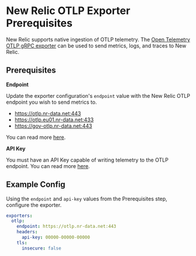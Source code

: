 # New Relic OTLP Exporter Prerequisites

New Relic supports native ingestion of OTLP telemetry. The [Open Telemetry OTLP gRPC exporter](https://github.com/open-telemetry/opentelemetry-collector/tree/main/exporter/otlpexporter) can be used to send metrics, logs, and traces to New Relic.

## Prerequisites

**Endpoint**

Update the exporter configuration's `endpoint` value with the New Relic OTLP endpoint you wish to send metrics to.
- https://otlp.nr-data.net:443
- https://otlp.eu01.nr-data.net:433
- https://gov-otlp.nr-data.net:443

You can read more [here](https://docs.newrelic.com/docs/more-integrations/open-source-telemetry-integrations/opentelemetry/opentelemetry-setup/).

**API Key**

You must have an API Key capable of writing telemetry to the OTLP endpoint. You can read more [here](https://docs.newrelic.com/docs/apis/intro-apis/new-relic-api-keys/).

## Example Config

Using the `endpoint` and `api-key` values from the Prerequisites step, configure the exporter.

```yaml
exporters:
  otlp:
    endpoint: https://otlp.nr-data.net:443
    headers:
      api-key: 00000-00000-00000
    tls:
      insecure: false
```